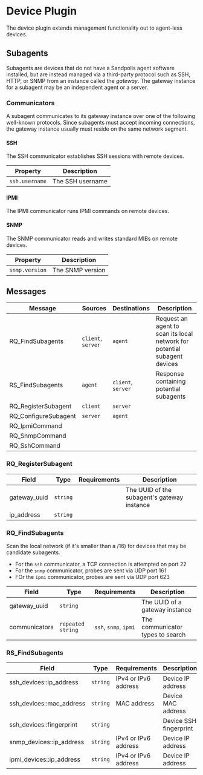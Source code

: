 # Device Plugin
The device plugin extends management functionality out to agent-less devices.

## Subagents
Subagents are devices that do not have a Sandpolis agent software installed, but are
instead managed via a third-party protocol such as SSH, HTTP, or SNMP from an instance
called the _gateway_. The gateway instance for a subagent may be an independent
agent or a server.

### Communicators
A subagent communicates to its gateway instance over one of the following well-known
protocols. Since subagents must accept incoming connections, the gateway instance
usually must reside on the same network segment.

#### SSH
The SSH communicator establishes SSH sessions with remote devices.

| Property   | Description |
|------------|-------------|
| `ssh.username` | The SSH username |

#### IPMI
The IPMI communicator runs IPMI commands on remote devices.

#### SNMP
The SNMP communicator reads and writes standard MIBs on remote devices.

| Property   | Description |
|------------|-------------|
| `snmp.version` | The SNMP version |

## Messages

| Message              | Sources           | Destinations      | Description                                       |
|----------------------|-------------------|-------------------|---------------------------------------------------|
| RQ_FindSubagents     | `client`, `server` | `agent`          | Request an agent to scan its local network for potential subagent devices |
| RS_FindSubagents     | `agent`           | `client`, `server` | Response containing potential subagents          |
| RQ_RegisterSubagent  | `client`          | `server`          |
| RQ_ConfigureSubagent | `server`          | `agent`           |
| RQ_IpmiCommand       |
| RQ_SnmpCommand       |
| RQ_SshCommand        |

### RQ_RegisterSubagent

| Field            | Type       | Requirements              | Description                                              |
|------------------|------------|---------------------------|----------------------------------------------------------|
| gateway_uuid     | `string`   |                           | The UUID of the subagent's gateway instance              |
| ip_address       | `string`   |

### RQ_FindSubagents
Scan the local network (if it's smaller than a /16) for devices that may be candidate subagents.

- For the `ssh` communicator, a TCP connection is attempted on port 22
- For the `snmp` communicator, probes are sent via UDP port 161
- FOr the `ipmi` communicator, probes are sent via UDP port 623

| Field            | Type       | Requirements              | Description                                              |
|------------------|------------|---------------------------|----------------------------------------------------------|
| gateway_uuid     | `string`   |                           | The UUID of a gateway instance                           |
| communicators    | `repeated string` | `ssh`, `snmp`, `ipmi` | The communicator types to search                         |

### RS_FindSubagents

| Field                    | Type       | Requirements              | Description                                              |
|--------------------------|------------|---------------------------|----------------------------------------------------------|
| ssh_devices::ip_address  | `string`   | IPv4 or IPv6 address      | Device IP address                                        |
| ssh_devices::mac_address | `string`   | MAC address               | Device MAC address                                       |
| ssh_devices::fingerprint | `string`   |                           | Device SSH fingerprint
| snmp_devices::ip_address | `string`   | IPv4 or IPv6 address      | Device IP address                                        |
| ipmi_devices::ip_address | `string`   | IPv4 or IPv6 address      | Device IP address                                        |
